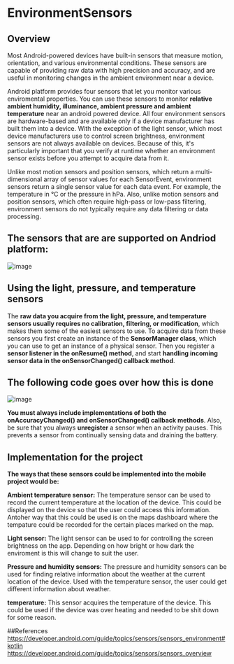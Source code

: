 # EnvironmentSensors

## Overview
Most Android-powered devices have built-in sensors that measure motion, orientation, and various environmental conditions. These sensors are capable of providing raw data with high precision and accuracy, and are useful in monitoring changes in the ambient environment near a device.

Android platform provides four sensors that let you monitor various enviromental properties. You can use these sensors to monitor **relative ambient humidity, illuminance, ambient pressure and ambient temperature** near an android powered device. All four environment sensors are hardware-based and are available only if a device manufacturer has built them into a device. With the exception of the light sensor, which most device manufacturers use to control screen brightness, environment sensors are not always available on devices. Because of this, it's particularly important that you verify at runtime whether an environment sensor exists before you attempt to acquire data from it.

Unlike most motion sensors and position sensors, which return a multi-dimensional array of sensor values for each SensorEvent, environment sensors return a single sensor value for each data event. For example, the temperature in °C or the pressure in hPa. Also, unlike motion sensors and position sensors, which often require high-pass or low-pass filtering, environment sensors do not typically require any data filtering or data processing.


## The sensors that are are supported on Andriod platform:
![image](https://user-images.githubusercontent.com/50220285/141855110-42ac1d55-8c30-4562-8e43-60f7fa5dff25.png)


## Using the light, pressure, and temperature sensors
The **raw data you acquire from the light, pressure, and temperature sensors usually requires no calibration, filtering, or modification**, which makes them some of the easiest sensors to use. To acquire data from these sensors you first create an instance of the **SensorManager class**, which you can use to get an instance of a physical sensor. Then you register a **sensor listener in the onResume() method**, and start **handling incoming sensor data in the onSensorChanged() callback method**.

## The following code goes over how this is done
![image](https://user-images.githubusercontent.com/50220285/141857526-07f57905-b431-4f53-a7fa-7e1ae400ffd9.png)

**You must always include implementations of both the onAccuracyChanged() and onSensorChanged() callback methods**. Also, be sure that you always **unregister** a sensor when an activity pauses. This prevents a sensor from continually sensing data and draining the battery.

## Implementation for the project
**The ways that these sensors could be implemented into the mobile project would be:**

**Ambient temperature sensor:** The temperature sensor can be used to record the current temperature at the location of the device. This could be displayed on the device so that the user could access this information. Antoher way that this could be used is on the maps dashboard where the tempature could be recorded for the certain places marked on the map.

**Light sensor:** The light sensor can be used to for controlling the screen brightness on the app. Depending on how bright or how dark the enviroment is this will change to suit the user.

**Pressure and humidity sensors:** The pressure and humidity sensors can be used for finding relative information about the weather at the current location of the device. Used with the temperature sensor, the user could get different information about weather.

**temperature:** This sensor acquires the temperature of the device. This could be used if the device was over heating and needed to be shit down for some reason.


##References
https://developer.android.com/guide/topics/sensors/sensors_environment#kotlin
https://developer.android.com/guide/topics/sensors/sensors_overview
